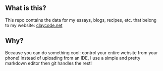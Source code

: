 ## What is this?

This repo contains the data for my essays, blogs, recipes, etc. that belong to my website: <a href="https://claycode.net">claycode.net</a>

## Why?

Because you can do something cool: control your entire website from your phone! Instead of uploading from an IDE, I use a simple and pretty markdown editor then git handles the rest! 
		